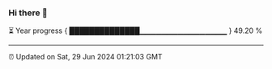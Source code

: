 ### Hi there 👋

⏳ Year progress { ██████████████▁▁▁▁▁▁▁▁▁▁▁▁▁▁▁▁ } 49.20 %

---

⏰ Updated on Sat, 29 Jun 2024 01:21:03 GMT


